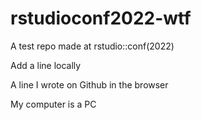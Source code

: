 # rstudioconf2022-wtf
A test repo made at rstudio::conf(2022)

Add a line locally

A line I wrote on Github in the browser

My computer is a PC
